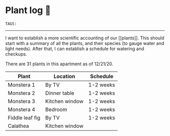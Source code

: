 # Plant log 🌱
`TAGS:` 

---
I want to establish a more scientific accounting of our [[plants]]. This should start with a summary of all the plants, and their species (to gauge water and light needs). After that, I can establish a schedule for watering and checkups. 

There are 31 plants in this apartment as of 12/21/20. 

| Plant           | Location       | Schedule  |
| --------------- | -------------- | --------- |
| Monstera 1      | By TV          | 1-2 weeks |
| Monstera 2      | Dinner table   | 1-2 weeks |
| Monstera 3      | Kitchen window | 1-2 weeks |
| Monstera 4      | Bedroom        | 1-2 weeks |
| Fiddle leaf fig | By TV          | 1-2 weeks |
| Calathea        | Kitchen window |           | 
